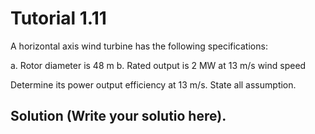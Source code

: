 # Tutorial 1.11

A horizontal axis wind turbine has the following specifications:

a. Rotor diameter is 48 m
b. Rated output is 2 MW at 13 m/s wind speed

Determine its power output efficiency at 13 m/s.  State all assumption.

## Solution (Write your solutio here).
